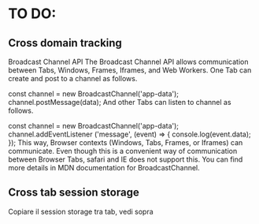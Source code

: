 # TO DO:

## Cross domain tracking
Broadcast Channel API
The Broadcast Channel API allows communication between Tabs, Windows, Frames, Iframes, and Web Workers. One Tab can create and post to a channel as follows.

const channel = new BroadcastChannel('app-data');
channel.postMessage(data);
And other Tabs can listen to channel as follows.

const channel = new BroadcastChannel('app-data');
channel.addEventListener ('message', (event) => {
 console.log(event.data);
});
This way, Browser contexts (Windows, Tabs, Frames, or Iframes) can communicate. Even though this is a convenient way of communication between Browser Tabs, safari and IE does not support this. You can find more details in MDN documentation for BroadcastChannel.


## Cross tab session storage
Copiare il session storage tra tab, vedi sopra
